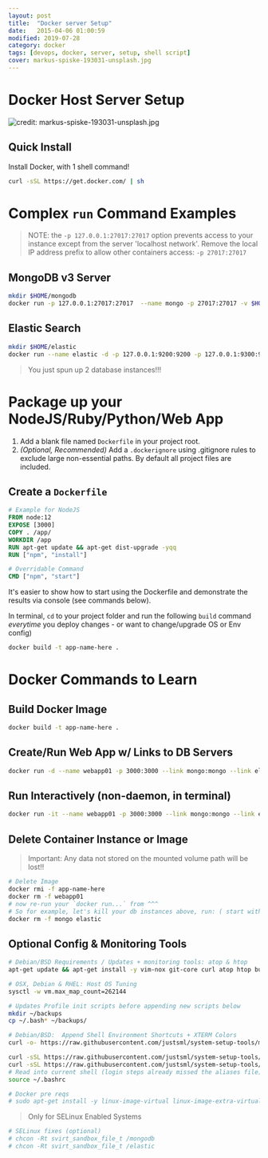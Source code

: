 ```yaml
---
layout: post
title:  "Docker server Setup"
date:   2015-04-06 01:00:59
modified: 2019-07-28
category: docker
tags: [devops, docker, server, setup, shell script]
cover: markus-spiske-193031-unsplash.jpg
---
```


# Docker **Host Server** Setup

![credit: markus-spiske-193031-unsplash.jpg](markus-spiske-193031-unsplash.jpg)

## Quick Install

Install Docker, with 1 shell command!

~~~sh
curl -sSL https://get.docker.com/ | sh
~~~

# Complex `run` Command Examples

> NOTE: the `-p 127.0.0.1:27017:27017` option prevents access to your instance except from the server 'localhost network'.
> Remove the local IP address prefix to allow other containers access: `-p 27017:27017`

## MongoDB v3 Server

~~~sh
mkdir $HOME/mongodb
docker run -p 127.0.0.1:27017:27017  --name mongo -p 27017:27017 -v $HOME/mongodb:/data -d mongo:3 bash -c 'mongod --bind_ip 0.0.0.0 --logpath /data/mongodb.log --logappend --dbpath /data/data --storageEngine=wiredTiger'
~~~

## Elastic Search

~~~sh
mkdir $HOME/elastic
docker run --name elastic -d -p 127.0.0.1:9200:9200 -p 127.0.0.1:9300:9300 -v $HOME/elastic:/data elasticsearch bash -c 'elasticsearch --cluster.name elastic_cluster --node.name elastic01 --path.data /data/elastic-data --path.logs /data/elastic-logs '
~~~

> You just spun up 2 database instances!!!




# Package up your NodeJS/Ruby/Python/Web App

1. Add a blank file named `Dockerfile` in your project root.
1. _(Optional, Recommended)_ Add a `.dockerignore` using .gitignore rules to exclude large non-essential paths. By default all project files are included.

## Create a `Dockerfile`

~~~dockerfile
# Example for NodeJS
FROM node:12
EXPOSE [3000]
COPY . /app/
WORKDIR /app
RUN apt-get update && apt-get dist-upgrade -yqq
RUN ["npm", "install"]

# Overridable Command
CMD ["npm", "start"]
~~~

It's easier to show how to start using the Dockerfile and demonstrate the results via console (see commands below).

In terminal, `cd` to your project folder and run the following `build` command _everytime_ you deploy changes - or want to change/upgrade OS or Env config)

```sh
docker build -t app-name-here .
```


# Docker Commands to Learn

## Build Docker Image

~~~sh
docker build -t app-name-here .
~~~

## Create/Run Web App w/ Links to DB Servers

~~~sh
docker run -d --name webapp01 -p 3000:3000 --link mongo:mongo --link elastic:elastic app-name-here
~~~

## Run Interactively (non-daemon, in terminal)

~~~sh
docker run -it --name webapp01 -p 3000:3000 --link mongo:mongo --link elastic:elastic app-name-here bash
~~~

## Delete Container Instance or Image

> Important: Any data not stored on the mounted volume path will be lost!!

~~~sh
# Delete Image
docker rmi -f app-name-here
docker rm -f webapp01
# now re-run your `docker run...` from ^^^
# So for example, let's kill your db instances above, run: ( start with something like `docker stop {mongo,elastic}` )
docker rm -f mongo elastic
~~~



## Optional Config & Monitoring Tools

~~~sh
# Debian/BSD Requirements / Updates + monitoring tools: atop & htop
apt-get update && apt-get install -y vim-nox git-core curl atop htop build-essential libssl-dev linux-image-amd64 linux-headers-amd64 sudo

# OSX, Debian & RHEL: Host OS Tuning
sysctl -w vm.max_map_count=262144

# Updates Profile init scripts before appending new scripts below
mkdir ~/backups
cp ~/.bash* ~/backups/

# Debian/BSD:  Append Shell Environment Shortcuts + XTERM Colors
curl -o- https://raw.githubusercontent.com/justsml/system-setup-tools/master/modules/vim-update.sh | bash

curl -sSL https://raw.githubusercontent.com/justsml/system-setup-tools/master/home-scripts/.bashrc >> ~/.bashrc
curl -sSL https://raw.githubusercontent.com/justsml/system-setup-tools/master/home-scripts/.bash_aliases >> ~/.bash_aliases
# Read into current shell (login steps already missed the aliases file)
source ~/.bashrc

# Docker pre reqs
# sudo apt-get install -y linux-image-virtual linux-image-extra-virtual
~~~

> Only for SELinux Enabled Systems

~~~sh
# SELinux fixes (optional)
# chcon -Rt svirt_sandbox_file_t /mongodb
# chcon -Rt svirt_sandbox_file_t /elastic
~~~
